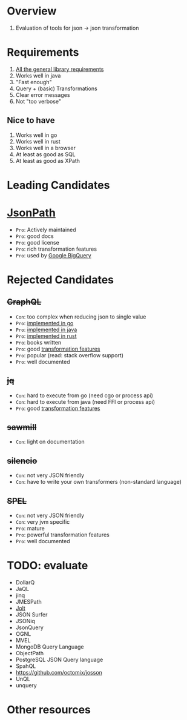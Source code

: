 # Overview

1. Evaluation of tools for json -> json transformation

# Requirements

1. [All the general library requirements](../common/libraries.md)
1. Works well in java
1. "Fast enough"
1. Query + (basic) Transformations
1. Clear error messages
1. Not "too verbose"

## Nice to have

1. Works well in go
1. Works well in rust
1. Works well in a browser
1. At least as good as SQL
1. At least as good as XPath

# Leading Candidates

# [JsonPath](https://github.com/json-path/JsonPath)

- `Pro`: Actively maintained
- `Pro`: good docs
- `Pro`: good license
- `Pro`: rich transformation features
- `Pro`: used by [Google BigQuery](https://cloud.google.com/bigquery/docs/reference/standard-sql/json_functions#JSONPath_format)

# Rejected Candidates

## ~~GraphQL~~

- `Con`: too complex when reducing json to single value
- `Pro`: [implemented in go](https://graphql.org/code/#go)
- `Pro`: [implemented in java](https://github.com/graphql-java/graphql-java)
- `Pro`: [implemented in rust](https://graphql.org/code/#rust)
- `Pro`: books written
- `Pro`: good [transformation features](https://graphql.org/learn/queries/)
- `Pro`: popular (read: stack overflow support)
- `Pro`: well documented

## ~~jq~~

- `Con`: hard to execute from go (need cgo or process api)
- `Con`: hard to execute from java (need FFI or process api)
- `Pro`: good [transformation features](https://stedolan.github.io/jq/manual/#Builtinoperatorsandfunctions)

## ~~sawmill~~

- `Con`: light on documentation

## ~~silencio~~

- `Con`: not very JSON friendly
- `Con`: have to write your own transformers (non-standard language)

## ~~SPEL~~

- `Con`: not very JSON friendly
- `Con`: very jvm specific
- `Pro`: mature
- `Pro`: powerful transformation features
- `Pro`: well documented

# TODO: evaluate

- DollarQ
- JaQL
- jinq
- JMESPath
- [Jolt](https://github.com/bazaarvoice/jolt)
- JSON Surfer
- JSONiq
- JsonQuery
- OGNL
- MVEL
- MongoDB Query Language
- ObjectPath
- PostgreSQL JSON Query language
- SpahQL
- https://github.com/octomix/josson
- UnQL
- unquery

# Other resources
